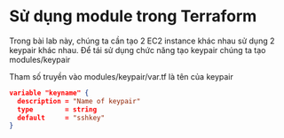 # Sử dụng module trong Terraform


Trong bài lab này, chúng ta cần tạo 2 EC2 instance khác nhau sử dụng 2 keypair khác nhau.
Để tái sử dụng chức năng tạo keypair chúng ta tạo modules/keypair

Tham số truyền vào modules/keypair/var.tf là tên của keypair
```json
variable "keyname" {
  description = "Name of keypair"
  type        = string
  default     = "sshkey"
}
```


